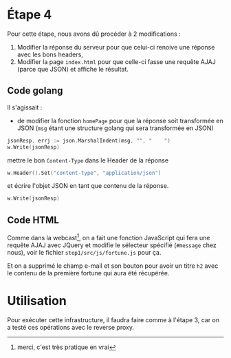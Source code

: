 # Étape 4

Pour cette étape, nous avons dû procéder à 2 modifications :

1. Modifier la réponse du serveur pour que celui-ci renoive une réponse avec les
   bons headers,
2. Modifier la page `index.html` pour que celle-ci fasse une requête AJAJ (parce
   que JSON) et affiche le résultat.

## Code golang

Il s'agissait :
- de modifier la fonction `homePage` pour que la réponse soit transformée en
  JSON (`msg` étant une structure golang qui sera transformée en JSON)

```go
jsonResp, errj := json.MarshalIndent(msg, "", "    ")
w.Write(jsonResp)
```

mettre le bon `Content-Type` dans le Header de la réponse

```go
w.Header().Set("content-type", "application/json")
```

et écrire l'objet JSON en tant que contenu de la réponse.

```go
w.Write(jsonResp)
```

## Code HTML

Comme dans la webcast[^1], on a fait une fonction JavaScript qui fera une
requête AJAJ avec JQuery et modifie le sélecteur spécifié (`#message` chez
nous), voir le fichier `step1/src/js/fortune.js` pour ça.

Et on a supprimé le champ e-mail et son bouton pour avoir un titre `h2` avec le
contenu de la première fortune qui aura été récupérée.

[^1]: merci, c'est très pratique en vrai

# Utilisation

Pour exécuter cette infrastructure, il faudra faire comme à l'étape 3, car on a
testé ces opérations avec le reverse proxy.
